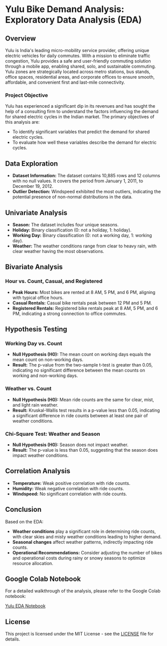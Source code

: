 # Yulu Bike Demand Analysis: Exploratory Data Analysis (EDA)

## Overview

Yulu is India's leading micro-mobility service provider, offering unique electric vehicles for daily commutes. With a mission to eliminate traffic congestion, Yulu provides a safe and user-friendly commuting solution through a mobile app, enabling shared, solo, and sustainable commuting. Yulu zones are strategically located across metro stations, bus stands, office spaces, residential areas, and corporate offices to ensure smooth, affordable, and convenient first and last-mile connectivity.

### Project Objective

Yulu has experienced a significant dip in its revenues and has sought the help of a consulting firm to understand the factors influencing the demand for shared electric cycles in the Indian market. The primary objectives of this analysis are:

- To identify significant variables that predict the demand for shared electric cycles.
- To evaluate how well these variables describe the demand for electric cycles.

## Data Exploration

- **Dataset Information:** The dataset contains 10,885 rows and 12 columns with no null values. It covers the period from January 1, 2011, to December 19, 2012.
- **Outlier Detection:** Windspeed exhibited the most outliers, indicating the potential presence of non-normal distributions in the data.

## Univariate Analysis

- **Season:** The dataset includes four unique seasons. 
- **Holiday:** Binary classification (0: not a holiday, 1: holiday).
- **Working Day:** Binary classification (0: not a working day, 1: working day).
- **Weather:** The weather conditions range from clear to heavy rain, with clear weather having the most observations.

## Bivariate Analysis

### Hour vs. Count, Casual, and Registered

- **Peak Hours:** Most bikes are rented at 8 AM, 5 PM, and 6 PM, aligning with typical office hours.
- **Casual Rentals:** Casual bike rentals peak between 12 PM and 5 PM.
- **Registered Rentals:** Registered bike rentals peak at 8 AM, 5 PM, and 6 PM, indicating a strong connection to office commutes.

## Hypothesis Testing

### Working Day vs. Count

- **Null Hypothesis (H0):** The mean count on working days equals the mean count on non-working days.
- **Result:** The p-value from the two-sample t-test is greater than 0.05, indicating no significant difference between the mean counts on working and non-working days.

### Weather vs. Count

- **Null Hypothesis (H0):** Mean ride counts are the same for clear, mist, and light rain weather.
- **Result:** Kruskal-Wallis test results in a p-value less than 0.05, indicating a significant difference in ride counts between at least one pair of weather conditions.

### Chi-Square Test: Weather and Season

- **Null Hypothesis (H0):** Season does not impact weather.
- **Result:** The p-value is less than 0.05, suggesting that the season does impact weather conditions.

## Correlation Analysis

- **Temperature:** Weak positive correlation with ride counts.
- **Humidity:** Weak negative correlation with ride counts.
- **Windspeed:** No significant correlation with ride counts.

## Conclusion

Based on the EDA:

- **Weather conditions** play a significant role in determining ride counts, with clear skies and misty weather conditions leading to higher demand.
- **Seasonal changes** affect weather patterns, indirectly impacting ride counts.
- **Operational Recommendations:** Consider adjusting the number of bikes and operational costs during rainy or snowy seasons to optimize resource allocation.

## Google Colab Notebook

For a detailed walkthrough of the analysis, please refer to the Google Colab notebook:

[Yulu EDA Notebook](https://colab.research.google.com/drive/1ZDy7ioM658qemJU3qtNTajtUJElzKX-f?usp=sharing)

## License

This project is licensed under the MIT License - see the [LICENSE](LICENSE) file for details.

